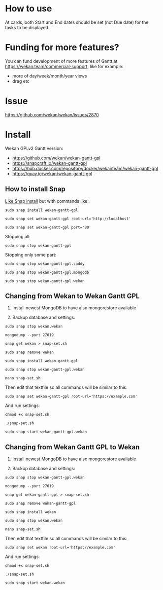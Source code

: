 # How to use

At cards, both Start and End dates should be set (not Due date) for the tasks to be displayed.

# Funding for more features?

You can fund development of more features of Gantt at https://wekan.team/commercial-support, like for example:
- more of day/week/month/year views
- drag etc

# Issue

https://github.com/wekan/wekan/issues/2870

# Install

Wekan GPLv2 Gantt version:
- https://github.com/wekan/wekan-gantt-gpl
- https://snapcraft.io/wekan-gantt-gpl
- https://hub.docker.com/repository/docker/wekanteam/wekan-gantt-gpl
- https://quay.io/wekan/wekan-gantt-gpl

## How to install Snap

[Like Snap install](https://github.com/wekan/wekan-snap/wiki/Install) but with commands like:
```
sudo snap install wekan-gantt-gpl

sudo snap set wekan-gantt-gpl root-url='http://localhost'

sudo snap set wekan-gantt-gpl port='80'
```
Stopping all:
```
sudo snap stop wekan-gantt-gpl
```
Stopping only some part:
```
sudo snap stop wekan-gantt-gpl.caddy

sudo snap stop wekan-gantt-gpl.mongodb

sudo snap stop wekan-gantt-gpl.wekan
```

## Changing from Wekan to Wekan Gantt GPL

1) Install newest MongoDB to have also mongorestore available

2) Backup database and settings:
```
sudo snap stop wekan.wekan

mongodump --port 27019

snap get wekan > snap-set.sh

sudo snap remove wekan

sudo snap install wekan-gantt-gpl

sudo snap stop wekan-gantt-gpl.wekan

nano snap-set.sh
```
Then edit that textfile so all commands will be similar to this:
```
sudo snap set wekan-gantt-gpl root-url='https://example.com'
```
And run settings:
```
chmod +x snap-set.sh

./snap-set.sh

sudo snap start wekan-gantt-gpl.wekan
```
## Changing from Wekan Gantt GPL to Wekan

1) Install newest MongoDB to have also mongorestore available

2) Backup database and settings:
```
sudo snap stop wekan-gantt-gpl.wekan

mongodump --port 27019

snap get wekan-gantt-gpl > snap-set.sh

sudo snap remove wekan-gantt-gpl

sudo snap install wekan

sudo snap stop wekan.wekan

nano snap-set.sh
```
Then edit that textfile so all commands will be similar to this:
```
sudo snap set wekan root-url='https://example.com'
```
And run settings:
```
chmod +x snap-set.sh

./snap-set.sh

sudo snap start wekan.wekan
```